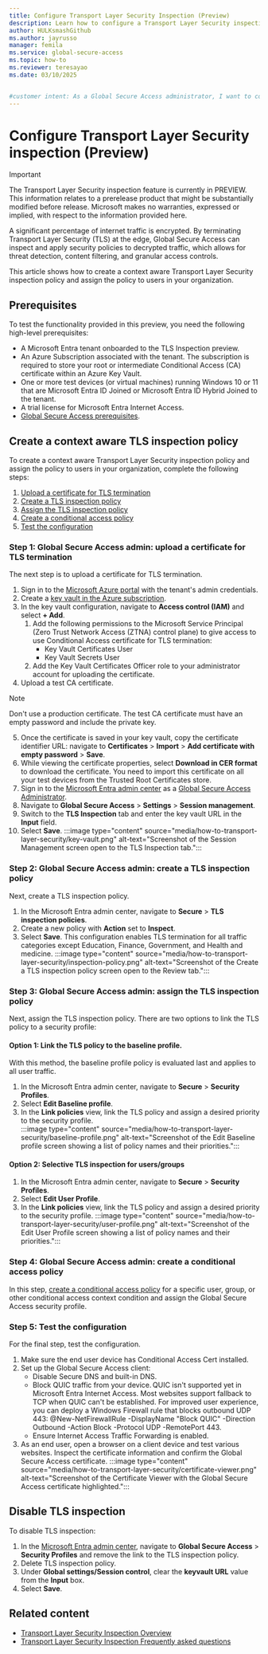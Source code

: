 ```yaml
---
title: Configure Transport Layer Security Inspection (Preview)
description: Learn how to configure a Transport Layer Security inspection policy and assign it to users in your organization.
author: HULKsmashGithub
ms.author: jayrusso
manager: femila
ms.service: global-secure-access
ms.topic: how-to 
ms.reviewer: teresayao
ms.date: 03/10/2025


#customer intent: As a Global Secure Access administrator, I want to configure a context aware Transport Layer Security inspection policy and assign the policy to users in my organization.   
---
```


# Configure Transport Layer Security inspection (Preview)
> [!IMPORTANT]
> The Transport Layer Security inspection feature is currently in PREVIEW.   
> This information relates to a prerelease product that might be substantially modified before release. Microsoft makes no warranties, expressed or implied, with respect to the information provided here.

A significant percentage of internet traffic is encrypted. By terminating Transport Layer Security (TLS) at the edge, Global Secure Access can inspect and apply security policies to decrypted traffic, which allows for threat detection, content filtering, and granular access controls.
 
This article shows how to create a context aware Transport Layer Security inspection policy and assign the policy to users in your organization.

## Prerequisites
To test the functionality provided in this preview, you need the following high-level prerequisites: 
- A Microsoft Entra tenant onboarded to the TLS Inspection preview.     
- An Azure Subscription associated with the tenant. The subscription is required to store your root or intermediate Conditional Access (CA) certificate within an Azure Key Vault.  
- One or more test devices (or virtual machines) running Windows 10 or 11 that are Microsoft Entra ID Joined or Microsoft Entra ID Hybrid Joined to the tenant.  
- A trial license for Microsoft Entra Internet Access.  
- [Global Secure Access prerequisites](how-to-configure-web-content-filtering.md). 

## Create a context aware TLS inspection policy
To create a context aware Transport Layer Security inspection policy and assign the policy to users in your organization, complete the following steps:
1. [Upload a certificate for TLS termination](#step-1-global-secure-access-admin-upload-a-certificate-for-tls-termination)
1. [Create a TLS inspection policy](#step-2-global-secure-access-admin-create-a-tls-inspection-policy)
1. [Assign the TLS inspection policy](#step-3-global-secure-access-admin-assign-the-tls-inspection-policy)
1. [Create a conditional access policy](#step-4-global-secure-access-admin-create-a-conditional-access-policy)
1. [Test the configuration](#step-5-test-the-configuration)

### Step 1: Global Secure Access admin: upload a certificate for TLS termination
The next step is to upload a certificate for TLS termination.
1. Sign in to the [Microsoft Azure portal](https://portal.azure.com/) with the tenant's admin credentials.  
1. Create a [key vault in the Azure subscription](/azure/key-vault/general/quick-create-portal).  
1. In the key vault configuration, navigate to **Access control (IAM)** and select **+ Add**.     
    1. Add the following permissions to the Microsoft Service Principal (Zero Trust Network Access (ZTNA) control plane) to give access to use Conditional Access certificate for TLS termination:   
        - Key Vault Certificates User   
        - Key Vault Secrets User    
    1. Add the Key Vault Certificates Officer role to your administrator account for uploading the certificate.   
1. Upload a test CA certificate. 
> [!NOTE]
> Don't use a production certificate. The test CA certificate must have an empty password and include the private key.
   
5. Once the certificate is saved in your key vault, copy the certificate identifier URL: navigate to **Certificates** > **Import** > **Add certificate with empty password** > **Save**.   
1. While viewing the certificate properties, select **Download in CER format** to download the certificate. You need to import this certificate on all your test devices from the Trusted Root Certificates store.   
1. Sign in to the [Microsoft Entra admin center](https://entra.microsoft.com) as a [Global Secure Access Administrator](../identity/role-based-access-control/permissions-reference.md#global-secure-access-administrator).   
1. Navigate to **Global Secure Access** > **Settings** > **Session management**.   
1. Switch to the **TLS Inspection** tab and enter the key vault URL in the **Input** field.
1. Select **Save**. 
:::image type="content" source="media/how-to-transport-layer-security/key-vault.png" alt-text="Screenshot of the Session Management screen open to the TLS Inspection tab.":::   

### Step 2: Global Secure Access admin: create a TLS inspection policy
Next, create a TLS inspection policy.
1. In the Microsoft Entra admin center, navigate to **Secure** > **TLS inspection policies**.   
1. Create a new policy with **Action** set to **Inspect**.   
1. Select **Save**. 
This configuration enables TLS termination for all traffic categories except Education, Finance, Government, and Health and medicine.
:::image type="content" source="media/how-to-transport-layer-security/inspection-policy.png" alt-text="Screenshot of the Create a TLS inspection policy screen open to the Review tab.":::   

### Step 3: Global Secure Access admin: assign the TLS inspection policy
Next, assign the TLS inspection policy. There are two options to link the TLS policy to a security profile:
#### Option 1: Link the TLS policy to the baseline profile.   
With this method, the baseline profile policy is evaluated last and applies to all user traffic.   
1. In the Microsoft Entra admin center, navigate to **Secure** > **Security Profiles**.
1. Select **Edit Baseline profile**.
1. In the **Link policies** view, link the TLS policy and assign a desired priority to the security profile.   
:::image type="content" source="media/how-to-transport-layer-security/baseline-profile.png" alt-text="Screenshot of the Edit Baseline profile screen showing a list of policy names and their priorities.":::   

#### Option 2: Selective TLS inspection for users/groups
1. In the Microsoft Entra admin center, navigate to **Secure** > **Security Profiles**.
1. Select **Edit User Profile**.
1. In the **Link policies** view, link the TLS policy and assign a desired priority to the security profile.
:::image type="content" source="media/how-to-transport-layer-security/user-profile.png" alt-text="Screenshot of the Edit User Profile screen showing a list of policy names and their priorities.":::   

### Step 4: Global Secure Access admin: create a conditional access policy
In this step, [create a conditional access policy](how-to-configure-web-content-filtering.md#create-and-link-conditional-access-policy) for a specific user, group, or other conditional access context condition and assign the Global Secure Access security profile.   

### Step 5: Test the configuration
For the final step, test the configuration.
1. Make sure the end user device has Conditional Access Cert installed. 
1. Set up the Global Secure Access client:
    - Disable Secure DNS and built-in DNS.   
    - Block QUIC traffic from your device. QUIC isn't supported yet in Microsoft Entra Internet Access. Most websites support fallback to TCP when QUIC can't be established. For improved user experience, you can deploy a Windows Firewall rule that blocks outbound UDP 443: @New-NetFirewallRule -DisplayName "Block QUIC" -Direction Outbound -Action Block -Protocol UDP -RemotePort 443.   
    - Ensure Internet Access Traffic Forwarding is enabled.   
1. As an end user, open a browser on a client device and test various websites. Inspect the certificate information and confirm the Global Secure Access certificate.
:::image type="content" source="media/how-to-transport-layer-security/certificate-viewer.png" alt-text="Screenshot of the Certificate Viewer with the Global Secure Access certificate highlighted.":::    

## Disable TLS inspection
To disable TLS inspection:
1. In the [Microsoft Entra admin center](https://entra.microsoft.com/), navigate to **Global Secure Access** > **Security Profiles** and remove the link to the TLS inspection policy.   
1. Delete TLS inspection policy.    
1. Under **Global settings/Session control**, clear the **keyvault URL** value from the **Input** box. 
1. Select **Save**.   

## Related content
* [Transport Layer Security Inspection Overview](concept-transport-layer-security.md)
* [Transport Layer Security Inspection Frequently asked questions](<resource-faq.yml>)
